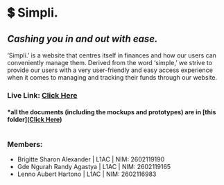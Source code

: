 # 💲 Simpli. 
## _Cashing you in and out with ease._
‘Simpli.’ is a website that centres itself in finances and how our users can conveniently manage them. Derived from the word ‘simple,’ we strive to provide our users with a very user-friendly and easy access experience when it comes to managing and tracking their funds through our website.
### Live Link: [Click Here](https://guhd01.github.io/simpli-hci/index.html)
#### *all the documents (including the mockups and prototypes) are in [this folder]([Click Here](https://github.com/GuhD01/simpli-hci/tree/main/documents)) 

#

### Members:
- Brigitte Sharon Alexander | L1AC | NIM: 2602119190
- Gde Ngurah Randy Agastya | L1AC | NIM: 2602119165
- Lenno Aubert Hartono | L1AC | NIM: 2602116983







